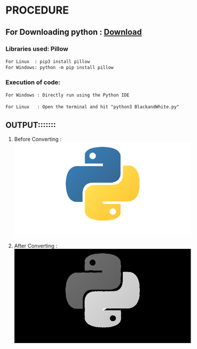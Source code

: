 # PROCEDURE


## For Downloading python : [Download](https://github.com/chinmay29hub/TicTacToe_Python "Detailed description for downloading python")



### Libraries used: Pillow
    
    
    For Linux  : pip3 install pillow
    For Windows: python -m pip install pillow


### Execution of code: 
    
    
    For Windows : Directly run using the Python IDE  
    
    For Linux   : Open the terminal and hit "python3 BlackandWhite.py"
    


## OUTPUT::::::: 

1) Before Converting : ![Screenshot](before.png)
                 
                 
                 
                 
2) After Converting : ![Screenshot](after.png)                 
                 
